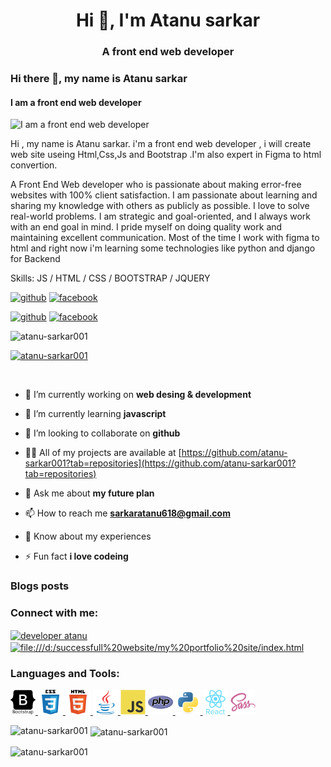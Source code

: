 <h1 align="center">Hi 👋, I'm Atanu sarkar</h1>
<h3 align="center">A front end web developer</h3>




### Hi there 👋, my name is Atanu sarkar
#### I am a front end web developer
![I am a front end web developer](https://scontent.fdac80-1.fna.fbcdn.net/v/t39.30808-6/366066971_1929289420780486_2766478638861059897_n.jpg?stp=dst-jpg_s960x960&_nc_cat=109&ccb=1-7&_nc_sid=300f58&_nc_eui2=AeFB9bVhIu5ZrYctAcH6Lzag_C81uWpKlM78LzW5akqUzjiQBeSfz6g4EMSqdPY8Ycfv3j1Dx_H8YnnDWmtqvDKM&_nc_ohc=KkjeL0kIBz8AX9wjIIL&_nc_oc=AQlAJ5SDP1ocNNUi9Nw0iebNLp4ApKNqXUjMluZOzGyCC6-91_xGxaAzYKmc22W4ci0&_nc_ht=scontent.fdac80-1.fna&oh=00_AfAQpLs0nafwzYSXyThjZUJlQehKPekw424J38lL-HhPwQ&oe=64DBDCD4)

Hi , my name is Atanu sarkar. i'm a front end web developer , i will create web site useing Html,Css,Js and Bootstrap .I'm also expert in Figma to html convertion.

A Front End Web developer who is passionate about making error-free websites with 100% client satisfaction. I am passionate about learning and sharing my knowledge with others as publicly as possible. I love to solve real-world problems. I am strategic and goal-oriented, and I always work with an end goal in mind. I pride myself on doing quality work and maintaining excellent communication. Most of the time I work with figma to html and right now i'm learning some technologies like python and django for Backend

Skills:  JS / HTML / CSS / BOOTSTRAP / JQUERY




[<img src='https://cdn.jsdelivr.net/npm/simple-icons@3.0.1/icons/github.svg' alt='github' height='40'>](https://github.com/https://github.com/atanu-sarkar001)  [<img src='https://cdn.jsdelivr.net/npm/simple-icons@3.0.1/icons/facebook.svg' alt='facebook' height='40'>](https://www.facebook.com/https://www.facebook.com/profile.php?id=100095443154164)  





[<img src='https://cdn.jsdelivr.net/npm/simple-icons@3.0.1/icons/github.svg' alt='github' height='40'>](https://github.com/https://github.com/atanu-sarkar001)  [<img src='https://cdn.jsdelivr.net/npm/simple-icons@3.0.1/icons/facebook.svg' alt='facebook' height='40'>](https://www.facebook.com/https://www.facebook.com/profile.php?id=100095443154164)  



<p align="left"> <img src="https://komarev.com/ghpvc/?username=atanu-sarkar001&label=Profile%20views&color=0e75b6&style=flat" alt="atanu-sarkar001" /> </p>

<p align="left"> <a href="https://github.com/ryo-ma/github-profile-trophy"><img src="https://github-profile-trophy.vercel.app/?username=atanu-sarkar001" alt="atanu-sarkar001" /></a> </p>

<p align="left"> <a href="https://twitter.com/" target="blank"><img src="https://img.shields.io/twitter/follow/?logo=twitter&style=for-the-badge" alt="" /></a> </p>

- 🔭 I’m currently working on **web desing & development**

- 🌱 I’m currently learning **javascript**

- 👯 I’m looking to collaborate on **github**

- 👨‍💻 All of my projects are available at [https://github.com/atanu-sarkar001?tab=repositories](https://github.com/atanu-sarkar001?tab=repositories)

- 💬 Ask me about **my future plan**

- 📫 How to reach me **sarkaratanu618@gmail.com**

- 📄 Know about my experiences

- ⚡ Fun fact **i love codeing**

### Blogs posts
<!-- BLOG-POST-LIST:START -->
<!-- BLOG-POST-LIST:END -->

<h3 align="left">Connect with me:</h3>
<p align="left">
<a href="https://fb.com/developer atanu" target="blank"><img align="center" src="https://raw.githubusercontent.com/rahuldkjain/github-profile-readme-generator/master/src/images/icons/Social/facebook.svg" alt="developer atanu" height="30" width="40" /></a>
<a href="/file:///d:/successfull%20website/my%20portfolio%20site/index.html" target="blank"><img align="center" src="https://raw.githubusercontent.com/rahuldkjain/github-profile-readme-generator/master/src/images/icons/Social/rss.svg" alt="file:///d:/successfull%20website/my%20portfolio%20site/index.html" height="30" width="40" /></a>
</p>

<h3 align="left">Languages and Tools:</h3>
<p align="left"> <a href="https://getbootstrap.com" target="_blank" rel="noreferrer"> <img src="https://raw.githubusercontent.com/devicons/devicon/master/icons/bootstrap/bootstrap-plain-wordmark.svg" alt="bootstrap" width="40" height="40"/> </a> <a href="https://www.w3schools.com/css/" target="_blank" rel="noreferrer"> <img src="https://raw.githubusercontent.com/devicons/devicon/master/icons/css3/css3-original-wordmark.svg" alt="css3" width="40" height="40"/> </a> <a href="https://www.w3.org/html/" target="_blank" rel="noreferrer"> <img src="https://raw.githubusercontent.com/devicons/devicon/master/icons/html5/html5-original-wordmark.svg" alt="html5" width="40" height="40"/> </a> <a href="https://www.java.com" target="_blank" rel="noreferrer"> <img src="https://raw.githubusercontent.com/devicons/devicon/master/icons/java/java-original.svg" alt="java" width="40" height="40"/> </a> <a href="https://developer.mozilla.org/en-US/docs/Web/JavaScript" target="_blank" rel="noreferrer"> <img src="https://raw.githubusercontent.com/devicons/devicon/master/icons/javascript/javascript-original.svg" alt="javascript" width="40" height="40"/> </a> <a href="https://www.php.net" target="_blank" rel="noreferrer"> <img src="https://raw.githubusercontent.com/devicons/devicon/master/icons/php/php-original.svg" alt="php" width="40" height="40"/> </a> <a href="https://www.python.org" target="_blank" rel="noreferrer"> <img src="https://raw.githubusercontent.com/devicons/devicon/master/icons/python/python-original.svg" alt="python" width="40" height="40"/> </a> <a href="https://reactjs.org/" target="_blank" rel="noreferrer"> <img src="https://raw.githubusercontent.com/devicons/devicon/master/icons/react/react-original-wordmark.svg" alt="react" width="40" height="40"/> </a> <a href="https://sass-lang.com" target="_blank" rel="noreferrer"> <img src="https://raw.githubusercontent.com/devicons/devicon/master/icons/sass/sass-original.svg" alt="sass" width="40" height="40"/> </a> </p>

<p><img align="left" src="https://github-readme-stats.vercel.app/api/top-langs?username=atanu-sarkar001&show_icons=true&locale=en&layout=compact" alt="atanu-sarkar001" /></p>

<p>&nbsp;<img align="center" src="https://github-readme-stats.vercel.app/api?username=atanu-sarkar001&show_icons=true&locale=en" alt="atanu-sarkar001" /></p>

<p><img align="center" src="https://github-readme-streak-stats.herokuapp.com/?user=atanu-sarkar001&" alt="atanu-sarkar001" /></p>

